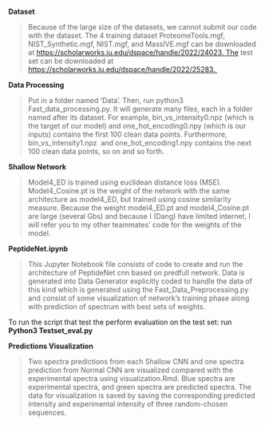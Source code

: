 
**Dataset** 
> Because of the large size of the datasets, we cannot submit our code with the dataset. The 4 training dataset ProteomeTools.mgf, NIST_Synthetic.mgf, NIST.mgf, and MassIVE.mgf can be downloaded at https://scholarworks.iu.edu/dspace/handle/2022/24023. The test set can be downloaded at https://scholarworks.iu.edu/dspace/handle/2022/25283. 

**Data Processing**
> Put in a folder named ‘Data’. Then, run python3 Fast_data_processing.py. It will generate many files, each in a folder named after its dataset. For example, bin_vs_intensity0.npz (which is the target of our model) and one_hot_encoding0.npy (which is our inputs) contains the first 100 clean data points. Furthermore, bin_vs_intensity1.npz  and one_hot_encoding1.npy contains the next 100 clean data points, so on and so forth. 


**Shallow Network**
> Model4_ED is trained using euclidean distance loss (MSE). Model4_Cosine.pt is the weight of the network with the same architecture as model4_ED, but trained using cosine similarity measure. Because the weight model4_ED.pt and model4_Cosine.pt are large (several Gbs) and because I (Dang) have limited internet, I will refer you to my other teammates’ code for the weights of the model. 


**PeptideNet.ipynb**
> This Jupyter Notebook file consists of code to create and run the architecture of PeptideNet cnn based on predfull network. Data is generated into Data Generator explicitly coded to handle the data of this kind which is generated using the Fast_Data_Preprocessing.py and consist of some visualization of network’s training phase along with prediction of spectrum with best sets of weights.

To run the script that test the perform evaluation on the test set: run **Python3 Testset_eval.py** 

**Predictions Visualization**
> Two spectra predictions from each Shallow CNN and one spectra prediction from Normal CNN are visualized compared with the experimental spectra using visualization.Rmd. Blue spectra are experimental spectra, and green spectra are predicted spectra. The data for visualization is saved by saving the corresponding predicted intensity and experimental intensity of three random-chosen sequences. 

